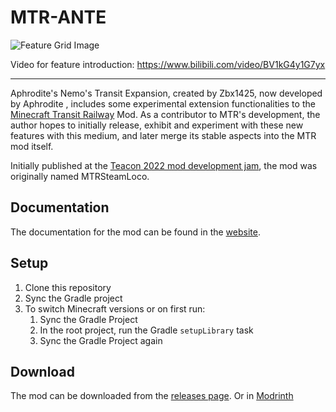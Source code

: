 # MTR-ANTE


![Feature Grid Image](https://aphrodite281.github.io/mtr-ante/img/featgrid.jpg)

Video for feature introduction: https://www.bilibili.com/video/BV1kG4y1G7yx

---
Aphrodite's Nemo's Transit Expansion, created by Zbx1425, now developed by Aphrodite , includes some experimental extension functionalities to the [Minecraft Transit Railway](https://github.com/jonafanho/Minecraft-Transit-Railway) Mod. As a contributor to MTR's development, the author hopes to initially release, exhibit and experiment with these new features with this medium, and later merge its stable aspects into the MTR mod itself.

Initially published at the [Teacon 2022 mod development jam](https://teacon.cn), the mod was originally named MTRSteamLoco.

## Documentation

The documentation for the mod can be found in the [website](https://aphrodite281.github.io/mtr-ante/#/).

## Setup

1. Clone this repository
2. Sync the Gradle project
3. To switch Minecraft versions or on first run:
   1. Sync the Gradle Project
   2. In the root project, run the Gradle `setupLibrary` task
   3. Sync the Gradle Project again

## Download

The mod can be downloaded from the [releases page](https://github.com/aphrodite281/mtr-ante/releases).
Or in [Modrinth](https://modrinth.com/mod/mtr-ante/)